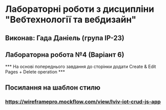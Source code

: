 # Лабораторні роботи з дисципліни "Вебтехнології та вебдизайн"
## Виконав: Гада Даніель (група ІР-23)
## Лабораторна робота №4 (Варіант 6)
*** На основі попереднього завдання до сторінки додати Create & Edit Pages + Delete operation ***
## Посилання на шаблон стилю
### https://wireframepro.mockflow.com/view/lviv-iot-crud-js-app
